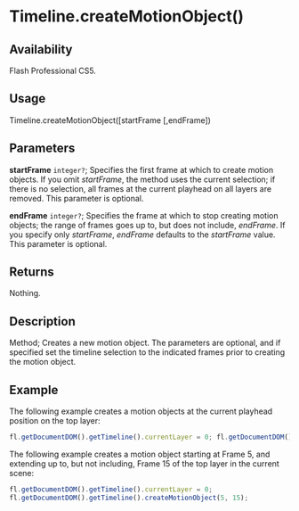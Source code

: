 # Timeline.createMotionObject()

## Availability

Flash Professional CS5.

## Usage

Timeline.createMotionObject([startFrame [,endFrame])

## Parameters

**startFrame** `integer?`; Specifies the first frame at which to create motion objects. If you omit *startFrame*, the method uses the current selection; if there is no selection, all frames at the current playhead on all layers are removed. This parameter is optional.

**endFrame** `integer?`; Specifies the frame at which to stop creating motion objects; the range of frames goes up to, but does not include, *endFrame*. If you specify only *startFrame*, *endFrame* defaults to the *startFrame* value. This parameter is optional.

## Returns

Nothing.

## Description

Method; Creates a new motion object. The parameters are optional, and if specified set the timeline selection to the indicated frames prior to creating the motion object.

## Example

The following example creates a motion objects at the current playhead position on the top layer:

```javascript
fl.getDocumentDOM().getTimeline().currentLayer = 0; fl.getDocumentDOM().getTimeline().createMotionObject();
```

The following example creates a motion object starting at Frame 5, and extending up to, but
not including, Frame 15 of the top layer in the current scene:

```javascript
fl.getDocumentDOM().getTimeline().currentLayer = 0;
fl.getDocumentDOM().getTimeline().createMotionObject(5, 15);
```
